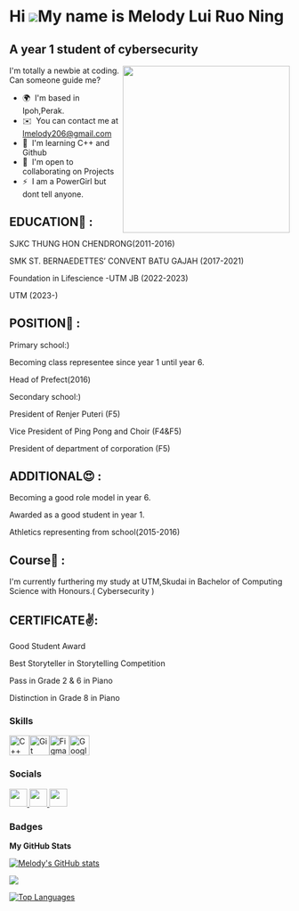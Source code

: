 Hi ![](https://user-images.githubusercontent.com/18350557/176309783-0785949b-9127-417c-8b55-ab5a4333674e.gif)My name is Melody Lui Ruo Ning
===========================================================================================================================================

A year 1 student of cybersecurity
---------------------------------
<img align="right" width="300px" src="https://github.com/CCY0810/CCY0810/assets/147255304/43291a3b-e8dc-43e4-bc93-b46940e71eeb" >
<!-- ICEGIF,2024.Hello Gif.https://www.icegif.com/hello-10/. -->

I'm totally a newbie at coding. Can someone guide me?

* 🌍  I'm based in Ipoh,Perak.
* ✉️  You can contact me at [lmelody206@gmail.com](mailto:lmelody206@gmail.com)
* 🧠  I'm learning C++ and Github
* 🤝  I'm open to collaborating on Projects
* ⚡  I am a PowerGirl but dont tell anyone.




## EDUCATION🙉 :

 SJKC THUNG HON CHENDRONG(2011-2016)
 
 SMK ST. BERNAEDETTES’ CONVENT BATU GAJAH (2017-2021)
 
 Foundation in Lifescience -UTM JB (2022-2023)
 
 UTM (2023-)



 


 

## POSITION💃 :

Primary school:)

Becoming class representee since year 1 until year 6.

Head of Prefect(2016)


Secondary school:)

President of Renjer Puteri (F5)

Vice President of Ping Pong and Choir (F4&F5)

President of department of corporation (F5)




## ADDITIONAL😍 :
Becoming a good role model in year 6.

 Awarded as a good student in year 1.
 
 Athletics representing from school(2015-2016)

 
 

## Course💫 :
I'm currently furthering my study at UTM,Skudai in Bachelor of Computing Science with Honours.( Cybersecurity )




## CERTIFICATE✌️:

Good Student Award

Best Storyteller in Storytelling Competition

Pass in Grade 2 & 6 in Piano

Distinction in Grade 8 in Piano






### Skills


<p align="left">
<a href="https://docs.microsoft.com/en-us/cpp/?view=msvc-170" target="_blank" rel="noreferrer"><img src="https://raw.githubusercontent.com/danielcranney/readme-generator/main/public/icons/skills/cplusplus-colored.svg" width="36" height="36" alt="C++" /></a><a href="https://git-scm.com/" target="_blank" rel="noreferrer"><img src="https://raw.githubusercontent.com/danielcranney/readme-generator/main/public/icons/skills/git-colored.svg" width="36" height="36" alt="Git" /></a><a href="https://www.figma.com/" target="_blank" rel="noreferrer"><img src="https://raw.githubusercontent.com/danielcranney/readme-generator/main/public/icons/skills/figma-colored.svg" width="36" height="36" alt="Figma" /></a><a href="https://cloud.google.com/" target="_blank" rel="noreferrer"><img src="https://raw.githubusercontent.com/danielcranney/readme-generator/main/public/icons/skills/googlecloud-colored.svg" width="36" height="36" alt="Google Cloud" /></a>
</p>


### Socials

<p align="left"> <a href="https://www.facebook.com/Melody Lui" target="_blank" rel="noreferrer"> <picture> <source media="(prefers-color-scheme: dark)" srcset="https://raw.githubusercontent.com/danielcranney/readme-generator/main/public/icons/socials/facebook-dark.svg" /> <source media="(prefers-color-scheme: light)" srcset="https://raw.githubusercontent.com/danielcranney/readme-generator/main/public/icons/socials/facebook.svg" /> <img src="https://raw.githubusercontent.com/danielcranney/readme-generator/main/public/icons/socials/facebook.svg" width="32" height="32" /> </picture> </a> <a href="https://www.github.com/Melody" target="_blank" rel="noreferrer"> <picture> <source media="(prefers-color-scheme: dark)" srcset="https://raw.githubusercontent.com/danielcranney/readme-generator/main/public/icons/socials/github-dark.svg" /> <source media="(prefers-color-scheme: light)" srcset="https://raw.githubusercontent.com/danielcranney/readme-generator/main/public/icons/socials/github.svg" /> <img src="https://raw.githubusercontent.com/danielcranney/readme-generator/main/public/icons/socials/github.svg" width="32" height="32" /> </picture> </a> <a href="http://www.instagram.com/lmelody206,n" target="_blank" rel="noreferrer"> <picture> <source media="(prefers-color-scheme: dark)" srcset="undefined" /> <source media="(prefers-color-scheme: light)" srcset="https://raw.githubusercontent.com/danielcranney/readme-generator/main/public/icons/socials/instagram.svg" /> <img src="https://raw.githubusercontent.com/danielcranney/readme-generator/main/public/icons/socials/instagram.svg" width="32" height="32" /> </picture> </a></p>

### Badges

<b>My GitHub Stats</b>

<a href="http://www.github.com/Melody"><img src="https://github-readme-stats.vercel.app/api?username=Melody&show_icons=true&hide=&count_private=true&title_color=0891b2&text_color=ffffff&icon_color=0891b2&bg_color=1c1917&hide_border=true&show_icons=true" alt="Melody's GitHub stats" /></a>

<a href="http://www.github.com/Melody"><img src="https://github-readme-streak-stats.herokuapp.com/?user=Melody&stroke=ffffff&background=1c1917&ring=0891b2&fire=0891b2&currStreakNum=ffffff&currStreakLabel=0891b2&sideNums=ffffff&sideLabels=ffffff&dates=ffffff&hide_border=true" /></a>

<a href="https://github.com/Melody" align="left"><img src="https://github-readme-stats.vercel.app/api/top-langs/?username=Melody&langs_count=10&title_color=0891b2&text_color=ffffff&icon_color=0891b2&bg_color=1c1917&hide_border=true&locale=en&custom_title=Top%20%Languages" alt="Top Languages" /></a>
